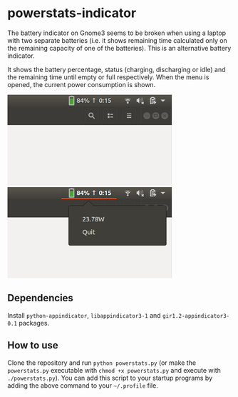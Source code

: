# powerstats-indicator
The battery indicator on Gnome3 seems to be broken when using a laptop with two separate batteries (i.e. it shows remaining time calculated only on the remaining capacity of one of the batteries). This is an alternative battery indicator.

It shows the battery percentage, status (charging, discharging or idle) and the remaining time until empty or full respectively. When the menu is opened, the current power consumption is shown.

![Indicator](https://github.com/nilshellerhoff/powerstats-indicator/blob/master/indicator.png)
![Indicator menu](https://github.com/nilshellerhoff/powerstats-indicator/blob/master/indicator-menu.png)

## Dependencies
Install `python-appindicator`, `libappindicator3-1` and `gir1.2-appindicator3-0.1` packages.

## How to use
Clone the repository and run `python powerstats.py` (or make the `powerstats.py` executable with `chmod +x powerstats.py` and execute with `./powerstats.py`). You can add this script to your startup programs by adding the above command to your `~/.profile` file.
